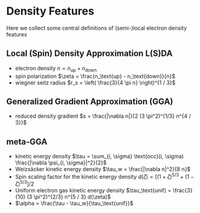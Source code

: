 # Density Features
Here we collect some central definitions of (semi-)local electron density features
## Local (Spin) Density Approximation L(S)DA
* electron density $n = n_\text{up} + n_\text{down}$
* spin polarization $\zeta = \frac{n_\text{up} - n_\text{down}}{n}$
* wiegner seitz radius $r_s = \left( \frac{3}{4 \pi n} \right)^{1 / 3}$
## Generalized Gradient Approximation (GGA)
* reduced density gradient $s = \frac{|\nabla n|}{2 (3 \pi^2)^{1/3} n^{4 / 3}}$
## meta-GGA
* kinetic energy density $\tau = \sum_{i, \sigma} \text{occ}(i, \sigma) \frac{|\nabla \psi_{i, \sigma}|^2}{2}$
* Weizsäcker kinetic energy density $\tau_w = \frac{|\nabla n|^2}{8 n}$
* Spin scaling factor for the kinetic energy density $d(\zeta) = [(1 + \zeta)^{5 / 3} + (1 - \zeta)^{5 / 3}] / 2$
* Uniform electron gas kinetic energy density $\tau_\text{unif} = \frac{3}{10} (3 \pi^2)^{2/3} n^{5 / 3} d(\zeta)$
* $\alpha = \frac{\tau - \tau_w}{\tau_\text{unif}}$

